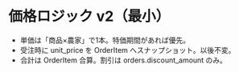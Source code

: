 # 価格ロジック v2（最小）
- 単価は「商品×農家」で1本。特価期間があれば優先。
- 受注時に unit_price を OrderItem へスナップショット。以後不変。
- 合計は OrderItem 合算。割引は orders.discount_amount のみ。
